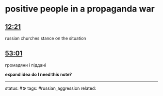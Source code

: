 <!-- Generated by <a href="https://www.yinote.co/#installation">YiNote</a> -->

# positive people in a propaganda war

## [12:21](https://www.youtube.com/watch?v=VEpJe8iXqF4&t=741)

russian churches stance on the situation

## [53:01](https://www.youtube.com/watch?v=VEpJe8iXqF4&t=3181)

громадяни і піддані


**expand idea**
**do I need this note?**

---
status: #⚙️ 
tags: #russian_aggression 
related: 

